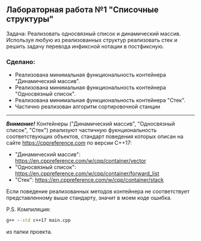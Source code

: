## Лабораторная работа №1 "Списочные структуры"
Задача: Реализовать односвязный список и динамический массив. Используя любую из реализованных структур реализовать стек и решить задачу перевода инфиксной нотации в постфиксную.
### Сделано:
+ Реализована минимальная функциональность контейнера "Динамический массив".
+ Реализована минимальная функциональность контейнера "Односвязный список".
+ Реализована минимальная функциональность контейнера "Стек".
+ Частично реализован алгоритм сортировочной станции
---
***Внимание!*** Контейнеры ("Динамический массив", "Односвязный список", "Стек") реализуют частичную фукнциональность соответствующих объектов, стандарт поведения которых описан на сайте https://cppreference.com по версии C++17: 
+ "Динамический массив": https://en.cppreference.com/w/cpp/container/vector
+ "Односвязный список": https://en.cppreference.com/w/cpp/container/forward_list
+ "Стек": https://en.cppreference.com/w/cpp/container/stack



Если поведение реализованных методов контейнера не соответствует представленному выше стандарту, значит в моем коде ошибка.

  
  
  
P.S. Компиляция: 
```bat
g++ --std c++17 main.cpp
``` 
из папки проекта.